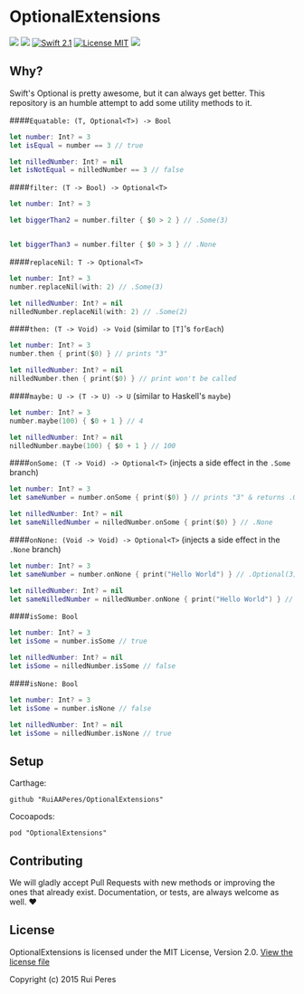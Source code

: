 # OptionalExtensions

![](https://travis-ci.org/RuiAAPeres/OptionalExtensions.svg?branch=master)
<a href="https://github.com/Carthage/Carthage"><img src="https://img.shields.io/badge/Carthage-compatible-4BC51D.svg?style=flat"></a>
[![Swift 2.1](https://img.shields.io/badge/Swift-2.1-orange.svg?style=flat)](https://developer.apple.com/swift/)
[![License MIT](https://img.shields.io/badge/License-MIT-lightgrey.svg?style=flat)](https://opensource.org/licenses/MIT)
![](https://camo.githubusercontent.com/410f44c161ebf367eacb1fcce9121e336e211bc6/68747470733a2f2f696d672e736869656c64732e696f2f62616467652f506c6174666f726d2d696f732532302537432532306f737825323025374325323077617463686f7325323025374325323074766f732d6c69676874677265792e7376673f7374796c653d666c6174)

Why?
----

Swift's Optional is pretty awesome, but it can always get better. This repository is an humble attempt to add some utility methods to it.

####`Equatable: (T, Optional<T>) -> Bool`

```swift
let number: Int? = 3
let isEqual = number == 3 // true

let nilledNumber: Int? = nil
let isNotEqual = nilledNumber == 3 // false
```

####`filter: (T -> Bool) -> Optional<T>`

```swift
let number: Int? = 3

let biggerThan2 = number.filter { $0 > 2 } // .Some(3)


let biggerThan3 = number.filter { $0 > 3 } // .None
```

####`replaceNil: T -> Optional<T>`

```swift
let number: Int? = 3
number.replaceNil(with: 2) // .Some(3)

let nilledNumber: Int? = nil
nilledNumber.replaceNil(with: 2) // .Some(2)
```

####`then: (T -> Void) -> Void` (similar to `[T]`'s `forEach`)

```swift
let number: Int? = 3
number.then { print($0) } // prints "3"

let nilledNumber: Int? = nil
nilledNumber.then { print($0) } // print won't be called
```

####`maybe: U -> (T -> U) -> U` (similar to Haskell's `maybe`)

```swift
let number: Int? = 3
number.maybe(100) { $0 + 1 } // 4

let nilledNumber: Int? = nil
nilledNumber.maybe(100) { $0 + 1 } // 100
```

####`onSome: (T -> Void) -> Optional<T>` (injects a side effect in the `.Some` branch)

```swift
let number: Int? = 3
let sameNumber = number.onSome { print($0) } // prints "3" & returns .Optional(3)

let nilledNumber: Int? = nil
let sameNilledNumber = nilledNumber.onSome { print($0) } // .None
```

####`onNone: (Void -> Void) -> Optional<T>` (injects a side effect in the `.None` branch)

```swift
let number: Int? = 3
let sameNumber = number.onNone { print("Hello World") } // .Optional(3)

let nilledNumber: Int? = nil
let sameNilledNumber = nilledNumber.onNone { print("Hello World") } // prints "Hello World" & returns .None
```

####`isSome: Bool`

```swift
let number: Int? = 3
let isSome = number.isSome // true

let nilledNumber: Int? = nil
let isSome = nilledNumber.isSome // false
```

####`isNone: Bool`

```swift
let number: Int? = 3
let isSome = number.isNone // false

let nilledNumber: Int? = nil
let isSome = nilledNumber.isNone // true
```

Setup
-----

Carthage:

```
github "RuiAAPeres/OptionalExtensions"
```

Cocoapods:

```
pod "OptionalExtensions"
```

Contributing
-----------

We will gladly accept Pull Requests with new methods or improving the ones that already exist. Documentation, or tests, are always welcome as well. ❤️

License
-------

OptionalExtensions is licensed under the MIT License, Version 2.0. [View the license file](LICENSE)

Copyright (c) 2015 Rui Peres
